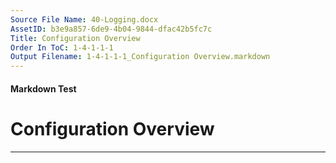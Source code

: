 ```yaml
---
Source File Name: 40-Logging.docx
AssetID: b3e9a857-6de9-4b04-9844-dfac42b5fc7c
Title: Configuration Overview
Order In ToC: 1-4-1-1-1
Output Filename: 1-4-1-1-1_Configuration Overview.markdown
---
```


#### Markdown Test ####
# Configuration Overview #
----------

